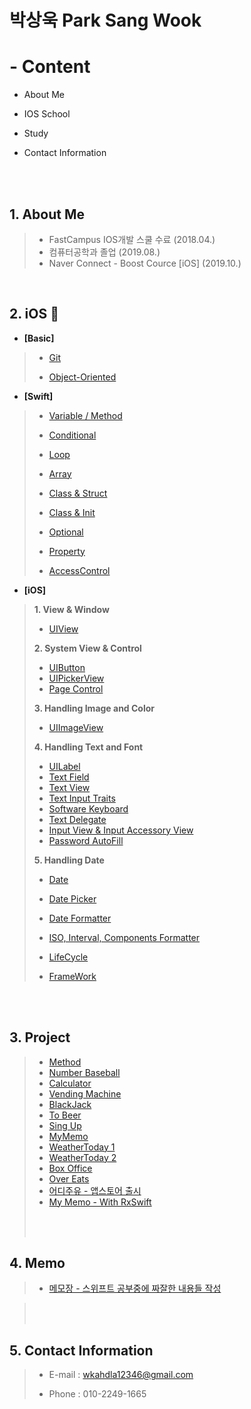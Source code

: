# 박상욱 Park Sang Wook

# - Content

- About Me

- IOS School

- Study

- Contact Information

<br><br>

## 1. About Me

>- FastCampus IOS개발 스쿨 수료 (2018.04.)
>- 컴퓨터공학과 졸업 (2019.08.)
>- Naver Connect - Boost Cource [iOS] (2019.10.)

<br>

## 2. iOS 🍎

- **[Basic]**

>- [Git](https://github.com/wargi/SangWookPark_IOS_School6/blob/master/Class/GIT/readme.md)
>
>- [Object-Oriented](https://github.com/wargi/SangWookPark_IOS_School6/blob/master/Class/ObjectOriented%20Programming/readme.md)

- **[Swift]**

>- [Variable / Method](https://github.com/wargi/SangWookPark_IOS_School6/blob/master/Class/VariableAndMethod/readme.md)
>- [Conditional](https://github.com/wargi/SangWookPark_IOS_School6/blob/master/Class/Conditional/readme.md)
>- [Loop](https://github.com/wargi/SangWookPark_IOS_School6/blob/master/Class/Loop/readme.md)
>- [Array](https://github.com/wargi/SangWookPark_IOS_School6/tree/master/Class/Array/readme.md)
>- [Class & Struct](https://github.com/wargi/SangWookPark_IOS_School6/tree/master/Class/ClassAndStruct/readme.md)
>- [Class & Init](https://github.com/wargi/SangWookPark_IOS_School6/tree/master/Class/ClassAndInit/readme.md)
>
>- [Optional](https://github.com/wargi/SangWookPark_IOS_School6/tree/master/Class/Optional/readme.md)
>
>- [Property](https://github.com/wargi/SangWookPark_IOS_School6/tree/master/Class/Property/readme.md)
>
>- [AccessControl](https://github.com/wargi/SangWookPark_IOS_School6/tree/master/Class/AccessControl/readme.md)
>

- **[iOS]**

>**1. View & Window**
>
>- [UIView](https://github.com/wargi/SangWookPark_IOS_School6/tree/master/Class/UIView/readme.md)
>
>**2. System View & Control**
>
>- [UIButton](https://github.com/wargi/SangWookPark_IOS_School6/tree/master/Class/SystemView&Control/UIButton/readme.md)
>- [UIPickerView](https://github.com/wargi/SangWookPark_IOS_School6/tree/master/Class/SystemView&Control/PickerView.md)
>- [Page Control](https://github.com/wargi/SangWookPark_IOS_School6/tree/master/Class/SystemView&Control/PageControl.md)
>
>**3. Handling Image and Color**
>
>- [UIImageView](https://github.com/wargi/SangWookPark_IOS_School6/tree/master/Class/UIImageView/readme.md)
>
>**4. Handling Text and Font**
>
>- [UILabel](https://github.com/wargi/iOS_Study/tree/master/Class/Handling%20Text%20and%20Font/UILabel/readme.md)
>- [Text Field](https://github.com/wargi/iOS_Study/tree/master/Class/Handling%20Text%20and%20Font/TextField.md)
>- [Text View](https://github.com/wargi/iOS_Study/tree/master/Class/Handling%20Text%20and%20Font/TextView.md)
>- [Text Input Traits](https://github.com/wargi/iOS_Study/tree/master/Class/Handling%20Text%20and%20Font/TextInputTraits.md)
>- [Software Keyboard](https://github.com/wargi/iOS_Study/tree/master/Class/Handling%20Text%20and%20Font/SoftwareKeyboard.md)
>- [Text Delegate](https://github.com/wargi/iOS_Study/tree/master/Class/Handling%20Text%20and%20Font/TextDekegates.md)
>- [Input View & Input Accessory View](https://github.com/wargi/iOS_Study/tree/master/Class/Handling%20Text%20and%20Font/Input.md)
>- [Password AutoFill](https://github.com/wargi/iOS_Study/tree/master/Class/Handling%20Text%20and%20Font/Password.md)
>
>**5. Handling Date**
>
>- [Date]()
>- [Date Picker]()
>- [Date Formatter]()
>- [ISO, Interval, Components Formatter]()
>
>- [LifeCycle](https://github.com/wargi/SangWookPark_IOS_School6/tree/master/Class/LifeCycle/readme.md)
>- [FrameWork](https://github.com/wargi/SangWookPark_IOS_School6/tree/master/Class/FrameWork/readme.md)

<br><br>

## 3. Project

>- [Method](https://github.com/wargi/SangWookPark_IOS_School6/blob/master/Class/Method/readme.md)
>- [Number Baseball](https://github.com/wargi/SangWookPark_IOS_School6/blob/master/Study/BaseballGame/BaseballGame/ViewController.swift)
>- [Calculator](https://github.com/wargi/SangWookPark_IOS_School6/blob/master/Practice/Calculator3/Calculator3/ViewController.swift)
>- [Vending Machine](https://github.com/wargi/SangWookPark_IOS_School6/tree/master/Study/UIExam)
>- [BlackJack](https://github.com/wargi/SangWookPark_IOS_School6/tree/master/Class/BlackJack)
>- [To Beer]()
>- [Sing Up](https://wargi.tistory.com/6)
>- [MyMemo](https://github.com/wargi/Swift_Study/tree/master/MyMemo/MyMemo2)
>- [WeatherToday 1](https://wargi.tistory.com/7)
>- [WeatherToday 2](https://github.com/wargi/Swift_Study/tree/master/Mastering/Weather)
>- [Box Office](https://wargi.tistory.com/8)
>- [Over Eats](https://github.com/FastCampusTeamTwo/iOS)
>- [어디주유 - 앱스토어 출시](https://github.com/OilPrice-Where/iOS-main)
>- [My Memo - With RxSwift](https://github.com/wargi/iOS_Study/tree/master/Project/RxMemo/README.md)
>
> <br><br>

## 4. Memo

>- [메모장 - 스위프트 공부중에 짜잘한 내용들 작성](https://github.com/wargi/iOS_Study/blob/master/Memo/readme.md)

> <br><br>

## 5. Contact Information

> - E-mail : wkahdla12346@gmail.com
>
> - Phone : 010-2249-1665

